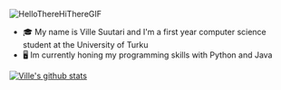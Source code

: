 ![HelloThereHiThereGIF](https://user-images.githubusercontent.com/124371017/216828403-cf3b559c-b9ad-41a1-ae13-4fc30507193f.gif)  






- 🎓  My name is Ville Suutari and I'm a first year computer science student at the University of Turku
- 🖥️  Im currently honing my programming skills with Python and Java





[![Ville's github stats](https://github-readme-stats.vercel.app/api?username=villetopiassuutari&count_private=true&show_icons=true&theme=radical&hide_rank=false)](https://github.com/anuraghazra/github-readme-stats)

<!--
**villetopiassuutari/villetopiassuutari** is a ✨ _special_ ✨ repository because its `README.md` (this file) appears on your GitHub profile.

Here are some ideas to get you started:

- 🔭 I’m currently working on ...
- 🌱 I’m currently learning ...
- 👯 I’m looking to collaborate on ...
- 🤔 I’m looking for help with ...
- 💬 Ask me about ...
- 📫 How to reach me: ...
- 😄 Pronouns: ...
- ⚡ Fun fact: ...
-->
